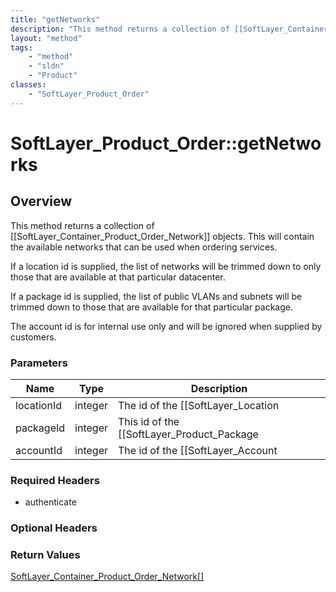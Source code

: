 ```yaml
---
title: "getNetworks"
description: "This method returns a collection of [[SoftLayer_Container_Product_Order_Network]] objects. This will contain the availab... "
layout: "method"
tags:
    - "method"
    - "sldn"
    - "Product"
classes:
    - "SoftLayer_Product_Order"
---
```

# SoftLayer_Product_Order::getNetworks
## Overview 
This method returns a collection of [[SoftLayer_Container_Product_Order_Network]] objects. This will contain the available networks that can be used when ordering services. 

If a location id is supplied, the list of networks will be trimmed down to only those that are available at that particular datacenter. 

If a package id is supplied, the list of public VLANs and subnets will be trimmed down to those that are available for that particular package. 

The account id is for internal use only and will be ignored when supplied by customers. 

### Parameters 
|Name | Type | Description |
| --- | --- | --- |
|locationId| integer| The id of the [[SoftLayer_Location|datacenter]] to filter the networks.|
|packageId| integer| This id of the [[SoftLayer_Product_Package|package]] to filter the public VLANs and subnets.|
|accountId| integer| The id of the [[SoftLayer_Account|account]] to pull networks. This is ignored for customer requests.|


### Required Headers
* authenticate

### Optional Headers

### Return Values
<a href='/reference/datatypes/SoftLayer_Container_Product_Order_Network'>SoftLayer_Container_Product_Order_Network[] </a>
